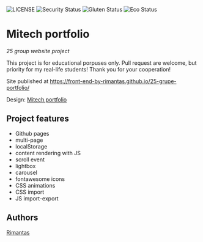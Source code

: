 ![LICENSE](https://img.shields.io/badge/license-MIT-blue.svg?style=flat-square)
![Security Status](https://img.shields.io/security-headers?label=Security&url=https%3A%2F%2Fgithub.com&style=flat-square)
![Gluten Status](https://img.shields.io/badge/Gluten-Free-green.svg)
![Eco Status](https://img.shields.io/badge/ECO-Friendly-green.svg)

# Mitech portfolio

_25 group website project_

This project is for educational porpuses only. Pull request are welcome, but priority for my real-life students! Thank you for your cooperation!

Site published at https://front-end-by-rimantas.github.io/25-grupe-portfolio/

Design: [Mitech portfolio](https://demo.hasthemes.com/mitech-preview/index-infotechno.html)

## Project features

- Github pages
- multi-page
- localStorage
- content rendering with JS
- scroll event
- lightbox
- carousel
- fontawesome icons
- CSS animations
- CSS import
- JS import-export

## Authors

[Rimantas](https://github.com/belauzas)
